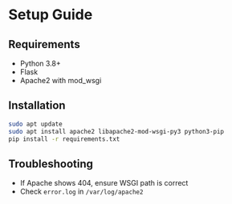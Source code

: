 # Setup Guide

## Requirements
- Python 3.8+
- Flask
- Apache2 with mod_wsgi

## Installation
```bash
sudo apt update
sudo apt install apache2 libapache2-mod-wsgi-py3 python3-pip
pip install -r requirements.txt
```

## Troubleshooting
- If Apache shows 404, ensure WSGI path is correct
- Check `error.log` in `/var/log/apache2`
